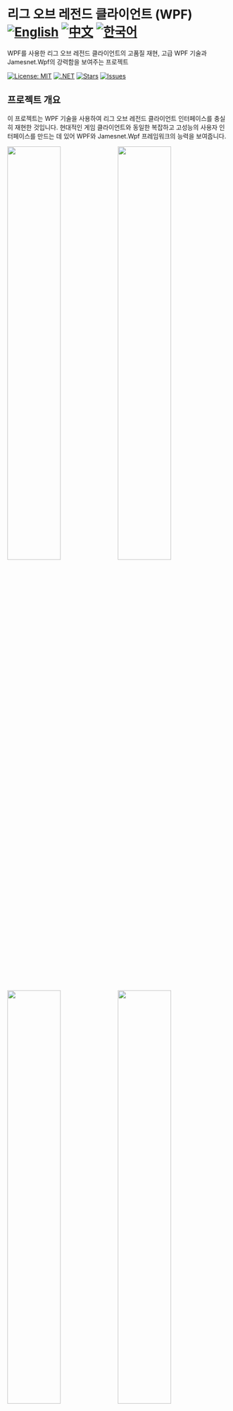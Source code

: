 # 리그 오브 레전드 클라이언트 (WPF) [![English](https://img.shields.io/badge/Language-English-blue.svg)](README.md) [![中文](https://img.shields.io/badge/Language-中文-green.svg)](README.zh.md) [![한국어](https://img.shields.io/badge/Language-한국어-red.svg)](README.ko.md) 

WPF를 사용한 리그 오브 레전드 클라이언트의 고품질 재현, 고급 WPF 기술과 Jamesnet.Wpf의 강력함을 보여주는 프로젝트

[![License: MIT](https://img.shields.io/badge/License-MIT-yellow.svg)](https://opensource.org/licenses/MIT)
[![.NET](https://img.shields.io/badge/.NET-8.0-blue.svg)](https://dotnet.microsoft.com/download)
[![Stars](https://img.shields.io/github/stars/jamesnet214/leagueoflegends.svg)](https://github.com/jamesnet214/leagueoflegends/stargazers)
[![Issues](https://img.shields.io/github/issues/jamesnet214/leagueoflegends.svg)](https://github.com/jamesnet214/leagueoflegends/issues)

## 프로젝트 개요

이 프로젝트는 WPF 기술을 사용하여 리그 오브 레전드 클라이언트 인터페이스를 충실히 재현한 것입니다. 현대적인 게임 클라이언트와 동일한 복잡하고 고성능의 사용자 인터페이스를 만드는 데 있어 WPF와 Jamesnet.Wpf 프레임워크의 능력을 보여줍니다.

<img src="https://github.com/user-attachments/assets/9aa294d7-be6d-48ac-8d81-8d8eeb2d79dd" width="49%"/>
<img src="https://github.com/user-attachments/assets/ecb3f8e5-829f-4c44-ad1e-db4f61aeed19" width="49%"/>
<img src="https://github.com/user-attachments/assets/0ec377bc-3242-4dbb-9e8e-d763ca8984e5" width="49%"/>  
<img src="https://github.com/user-attachments/assets/f7313f69-9255-4509-ba8c-2c1d9bdbc80e" width="49%"/>  
<img src="https://github.com/user-attachments/assets/2afe65fe-5189-403b-b042-f184f974bbcf" width="49%"/>  
<img src="https://github.com/user-attachments/assets/57c4f317-68c0-46fa-9e76-b46aeab617d0" width="49%"/>  
<img src="https://github.com/user-attachments/assets/1db54994-a3bc-469e-9ca8-b537473f3773" width="49%"/> 
<img src="https://github.com/user-attachments/assets/dc8159c1-dbdd-43ad-865e-6a593882a3b9" width="49%"/> 

## 주요 기능 및 구현 사항
#### 1. 고급 WPF 기술
- [x] 향상된 WPF 개발을 위한 Jamesnet.Wpf 활용
- [x] 유연하고 유지보수가 용이한 코드를 위한 의존성 주입 구현
- [x] 향상된 확장성을 위한 프로젝트 모듈화 및 분산화

#### 2. MVVM 아키텍처
- [x] 코드 생성 및 MVVM 패턴 구현을 위한 CommunityToolkit.Mvvm 사용
- [x] View와 ViewModel 사이의 명확한 관심사 분리

#### 3. 커스텀 컨트롤
- [x] 리그 오브 레전드 UI 컴포넌트와 일치하는 커스텀 WPF 컨트롤 개발
- [x] 고유한 시각적 디자인을 위한 ControlTemplate의 광범위한 사용

#### 4. 복잡한 UI 디자인
- [x] Geometry Path를 사용한 정교한 디자인 요소 구현
- [x] 리그 오브 레전드 클라이언트 인터페이스의 픽셀 퍼펙트 재현

#### 5. 성능 최적화
- [x] 부드러운 UI 상호작용을 위한 효율적인 렌더링 및 리소스 관리
- [x] 최적화된 데이터 바인딩 및 UI 가상화 기술

## 기술 스택
- .NET 8.0
- WPF (Windows Presentation Foundation)
- Jamesnet.Wpf
- CommunityToolkit.Mvvm

## 시작하기
### 필요 조건
- Visual Studio 2022 이상
- .NET 8.0 SDK
- Jamesnet.Wpf NuGet 패키지

### 설치 및 실행
#### 1. 리포지토리 클론:

```
git clone https://github.com/jamesnet214/leagueoflegends.git
```

#### 2. 솔루션 열기
- [x] Visual Studio
- [x] Visual Studio Code
- [x] JetBrains Rider

<img src="https://github.com/user-attachments/assets/af70f422-7057-4e77-a54d-042ee8358d2a" width="32%"/>
<img src="https://github.com/user-attachments/assets/e4feaa10-a107-4b58-8d13-1d8be620ec62" width="32%"/>
<img src="https://github.com/user-attachments/assets/5ff487f6-55e4-43e1-9abf-f8d419ee6943" width="32%"/>

#### 3. 빌드 및 실행
- [x] 시작 프로젝트 설정
- [x] F5를 누르거나 실행 버튼 클릭
- [x] Windows 11 권장

## 학습 기회
이 프로젝트는 WPF 개발자들에게 귀중한 통찰력을 제공합니다:
1. **복잡한 UI 재현**: 정교한 사용자 인터페이스를 재현하는 기술 학습
2. **커스텀 컨트롤 개발**: WPF 커스텀 컨트롤 구축 과정 이해
3. **실전 MVVM**: 복잡한 애플리케이션에서 MVVM 패턴의 실제 구현 사례 확인
4. **Geometry Path 사용**: 정교한 UI 디자인을 위한 Geometry Path 사용 마스터
5. **성능 최적화**: 대규모 WPF 애플리케이션 최적화 전략 학습

## 기여하기
리그 오브 레전드 클라이언트 (WPF) 프로젝트에 대한 기여를 환영합니다! 이슈를 제출하거나, 풀 리퀘스트를 생성하거나, 개선 사항을 제안해 주세요.

## 라이선스
이 프로젝트는 MIT 라이선스 하에 배포됩니다. 자세한 내용은 [LICENSE](LICENSE) 파일을 참조하세요.

## 연락처
- 웹사이트: https://jamesnet.dev
- 이메일: james@jamesnet.dev, vickyqu115@hotmail.com

이 리그 오브 레전드 클라이언트 재현을 통해 복잡한 게임 인터페이스를 재현하는 WPF의 힘을 경험해보세요!
